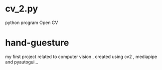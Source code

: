 # cv_2.py
python program Open CV
# hand-guesture
my first project related to computer vision , created using cv2 , mediapipe and pyautogui...
